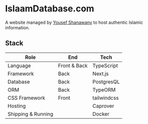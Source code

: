 # IslaamDatabase.com

A website managed by [Yousef Shanawany](https://twitter.com/AskYous) to host authentic Islamic information.

## Stack

| Role               | End          | Tech        |
| ------------------ | ------------ | ----------- |
| Language           | Front & Back | TypeScript  |
| Framework          | Back         | Next.js     |
| Database           | Back         | PostgresQL  |
| ORM                | Back         | TypeORM     |
| CSS Framework      | Front        | tailwindcss |
| Hosting            |              | Caprover    |
| Shipping & Running |              | Docker      |
